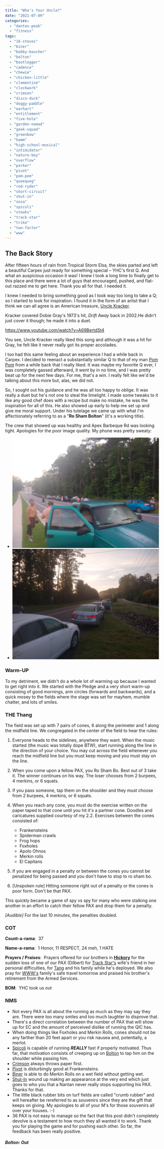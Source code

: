 ```yaml
---
title: "Who's Your Uncle?"
date: "2021-07-09"
categories: 
  - "dantes-peak"
  - "fitness"
tags: 
  - "16-steves"
  - "biner"
  - "bobby-boucher"
  - "bolton"
  - "bootlegger"
  - "cadence"
  - "chewie"
  - "chicken-little"
  - "clementine"
  - "clockwork"
  - "crimson"
  - "disco-duck"
  - "doggy-paddle"
  - "earhart"
  - "entitlement"
  - "five-hole"
  - "garden-nomad"
  - "geek-squad"
  - "greenbow"
  - "hamm"
  - "high-school-musical"
  - "intimidator"
  - "nature-boy"
  - "overflow"
  - "parker"
  - "pivot"
  - "pom-pom"
  - "queequeg"
  - "red-ryder"
  - "short-circuit"
  - "shut-in"
  - "sosa"
  - "spicoli"
  - "steaks"
  - "track-star"
  - "trike"
  - "two-factor"
  - "www"
---
```


## The Back Story

After fifteen hours of rain from Tropical Storm Elsa, the skies parted and left a beautiful Carpex just ready for something special – YHC's first Q. And what an auspicious occasion it was! I knew I took a long time to finally get to this place and there were a lot of guys that encouraged, pushed, and flat-out razzed me to get here. Thank you all for that. I needed it.

I knew I needed to bring something good as I took way too long to take a Q; so I started to look for inspiration. I found it in the form of an artist that I think we can all agree is an American treasure, [Uncle Kracker](https://www.unclekracker.com/).

Kracker covered Dobie Gray's 1973's hit, _Drift Away_ back in 2002.He didn't just cover it though; he made it into a duet.

https://www.youtube.com/watch?v=A69BertdSt4

You see, Uncle Kracker really liked this song and although it was a hit for Gray, he felt like it never really got its proper accolades.

I too had this same feeling about an experience I had a while back in Carpex. I decided to reenact a substantially similar Q to that of my man [Pom Pom](https://f3carpex.com/tag/pom-pom/) from a while back that I really liked. It was maybe my favorite Q ever, I was completely gassed afterward, it went by in no time, and I was pretty beat up for the next few days. For me, that's a win. I really felt like we'd be talking about this more but, alas, we did not.

So, I sought out his guidance and he was all too happy to oblige. It was really a duet but he's not one to steal the limelight. I made some tweaks to it like any good chef does with a recipe but make no mistake, he was the inspiration for all of this. He also showed up early to help me set up and give me moral support. Under his tutelage we came up with what I'm affectionately referring to as a "**Ro Sham Bolton**" (it's a working title).

The crew that showed up was healthy and Apex Barbeque Rd was looking tight. Apologies for the poor image quality. My phone was pretty sweaty:

- ![Apex Barbeque Road South](images/IMG_20210709_064250273-1024x768.jpg)
- ![Apex Barbeque Road North](images/IMG_20210709_064244762-1024x768.jpg)

### Warm-UP

To my detriment, we didn't do a whole lot of warming up because I wanted to get right into it. We started with the Pledge and a very short warm-up consisting of good mornings, arm circles (forwards and backwards), and a quick mosey to the fields where the stage was set for mayhem, mumble chatter, and lots of smiles.

### **THE** Thang

The field was set up with 7 pairs of cones, 6 along the perimeter and 1 along the midfield line. We congregated in the center of the field to hear the rules:

1. Everyone heads to the sidelines, anywhere they want. When the music started (the music was totally dope BTW), start running along the line in the direction of your choice. You may cut across the field whenever you reach the midfield line but you must keep moving and you must stay on the line.
2. When you come upon a fellow PAX, you Ro Sham Bo. Best out of 3 take it. The winner continues on his way. The loser chooses from 2 burpees, 4 merkins, or 6 squats.
3. If you pass someone, tap them on the shoulder and they must choose from 2 burpees, 4 merkins, or 6 squats.
4. When you reach any cone, you must do the exercise written on the paper taped to that cone until you hit it's a partner cone. Doodles and caricatures supplied courtesy of my 2.2. Exercises between the cones consisted of:
    - Frankensteins
    - Spiderman crawls
    - Frog hops
    - Foxholes
    - Apolo Ohnos
    - Merkin rolls
    - El Capitans

5. If you are engaged in a penalty or between the cones you cannot be penalized for being passed and you don't have to stop to ro sham bo.
6. \[Unspoken rule\] Hitting someone right out of a penalty or the cones is poor form. Don't be that PAX.

This quickly became a game of spy vs spy for many who were stalking one another in an effort to catch their fellow PAX and drop them for a penalty.

_\[Audible\]_ For the last 10 minutes, the penalties doubled.

### COT

**Count-a-rama**:  37

**Name-a-rama**:  1 Honor, 11 RESPECT, 24 meh, 1 HATE

**Prayers / Praises**:  Prayers offered for our brothers in **[Hickory](https://f3foothills.com/)** for the sudden loss of one of our PAX (Dilbert) for [Track Star's](https://f3carpex.com/tag/track-star/) wife's friend in her personal difficulties, for [Tang](https://f3carpex.com/tag/tang/) and his family while he's deployed. We also pray for [WWW's](https://f3carpex.com/tag/www/) family's safe travel tomorrow and praised his brother's retirement from the Armed Services.

**BOM**:  YHC took us out

### NMS

- Not every PAX is all about the running as much as they may say they are. There were too many smiles and too much laughter to disprove that.
- There's a direct correlation between the number of PAX that will show up for EC and the amount of perceived dislike of running the QIC has.
- When doing things like Foxholes and Merkin Rolls, cones should not be any farther than 20 feet apart or you risk nausea and, potentially, a merlot.
- [Spicoli](https://f3carpex.com/tag/spicoli/) is capable of running **_REALLY_** fast if properly motivated. Thus far, that motivation consists of creeping up on [Bolton](https://f3carpex.com/tag/bolton/) to tap him on the shoulder while passing him.
- [Crimson](https://f3carpex.com/tag/crimson/) always throws paper first.
- [Pivot](https://f3carpex.com/tag/pivot/) is disturbingly good at Frankensteins.
- [Biner](https://f3carpex.com/tag/biner/) is able to do Merkin Rolls on a wet field without getting wet.
- [Shut-In](https://f3carpex.com/tag/shut-in/) wound up making an appearance at the very end which just goes to who you that a Nantan never really stops supporting his PAX. Thanks for that.
- The little black rubber bits on turf fields are called "crumb rubber" and will hereafter be rereferred to as souvenirs since they are the gift that keeps on giving. My apologies to all of your M's for those souvenirs all over your houses. :-)
- 36 PAX is not easy to manage so the fact that this post didn't completely devolve is a testament to how much they all wanted it to work. Thank you for playing the game and for pushing each other. So far, the feedback has been really positive.

##### Bolton: Out
